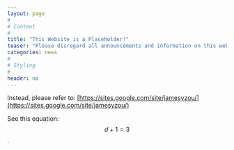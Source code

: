 ```yaml
---
layout: page
#
# Content
#
title: "This Website is a Placeholder!"
teaser: "Please disregard all announcements and information on this website, as it is still a work in progress."
categories: news
#
# Styling
#
header: no
---
```


Instead, please refer to: [https://sites.google.com/site/jamesyzou/](https://sites.google.com/site/jamesyzou/)

See this equation: $$d+1=3$$.

<script type="text/javascript" async
  src="https://cdn.mathjax.org/mathjax/latest/MathJax.js?config=TeX-MML-AM_CHTML">
</script>